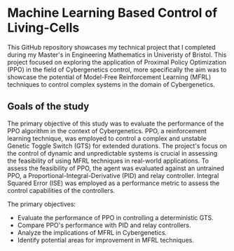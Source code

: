 # Machine Learning Based Control of Living-Cells
This GitHub repository showcases my technical project that I completed during my Master's in Engineering Mathematics in Univeristy of Bristol. This project focused on exploring the application of Proximal Policy Optimization (PPO) in the field of Cybergenetics control, more specifically the aim was to showcase the potential of Model-Free Reinforcement Learning (MFRL) techniques to control complex systems in the domain of Cybergenetics.

## Goals of the study
The primary objective of this study was to evaluate the performance of the PPO algorithm in the context of Cybergenetics. PPO, a reinforcement learning technique, was employed to control a complex and unstable Genetic Toggle Switch (GTS) for extended durations. The project's focus on the control of dynamic and unpredictable systems is crucial in assessing the feasibility of using MFRL techniques in real-world applications. To assess the feasibility of PPO, the agent was evaluated against an untrained PPO, a Proportional-Integral-Derivative (PID) and relay controller. Integral Squared Error (ISE) was employed as a performance metric to assess the control capabilities of the controllers.

The primary objectives:
* Evaluate the performance of PPO in controlling a deterministic GTS.
* Compare PPO's performance with PID and relay controllers.
* Analyze the implications of MFRL in Cybergenetics.
* Identify potential areas for improvement in MFRL techniques.

